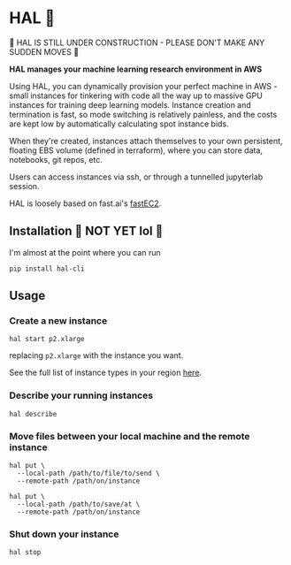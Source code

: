 # HAL 🤖

🚧 HAL IS STILL UNDER CONSTRUCTION - PLEASE DON'T MAKE ANY SUDDEN MOVES 🚧

**HAL manages your machine learning research environment in AWS**

Using HAL, you can dynamically provision your perfect machine in AWS - small instances for tinkering with code all the way up to massive GPU instances for training deep learning models. Instance creation and termination is fast, so mode switching is relatively painless, and the costs are kept low by automatically calculating spot instance bids.

When they're created, instances attach themselves to your own persistent, floating EBS volume (defined in terraform), where you can store data, notebooks, git repos, etc.

Users can access instances via ssh, or through a tunnelled jupyterlab session.

HAL is loosely based on fast.ai's [fastEC2](https://github.com/fastai/fastec2).

## Installation 🚨 NOT YET lol 🚨

I'm almost at the point where you can run

```
pip install hal-cli
```

## Usage

### Create a new instance

```
hal start p2.xlarge
```

replacing `p2.xlarge` with the instance you want.

See the full list of instance types in your region [here](https://aws.amazon.com/ec2/spot/pricing/).

### Describe your running instances

```
hal describe
```

### Move files between your local machine and the remote instance

```
hal put \
  --local-path /path/to/file/to/send \
  --remote-path /path/on/instance
```

```
hal put \
  --local-path /path/to/save/at \
  --remote-path /path/on/instance
```

### Shut down your instance

```
hal stop
```
